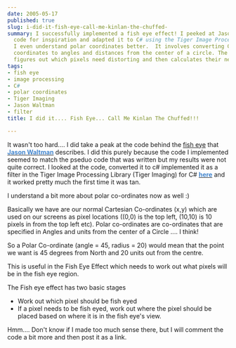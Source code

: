 ```yaml
---
date: 2005-05-17
published: true
slug: i-did-it-fish-eye-call-me-kinlan-the-chuffed-
summary: I successfully implemented a fish eye effect! I peeked at Jason Waltman's
  code for inspiration and adapted it to C# using the Tiger Image Processing Library.  Now
  I even understand polar coordinates better.  It involves converting Cartesian (x,y)
  coordinates to angles and distances from the center of a circle. The effect itself
  figures out which pixels need distorting and then calculates their new positions.
tags:
- fish eye
- image processing
- C#
- polar coordinates
- Tiger Imaging
- Jason Waltman
- filter
title: I did it.... Fish Eye... Call Me Kinlan The Chuffed!!!

---
```

It wasn't too hard.... I did take a peak at the code behind the <a href="http://www.jasonwaltman.com/thesis/filter-fisheye.html/tag" rel="tag" target="_blank">fish eye</a> that <a href="http://www.jasonwaltman.com/" target="_blank"><strong><span style="COLOR: #4386ce;">Jason Waltman</span></strong></a> describes. I did this purely because the code I implemented seemed to match the pseduo code that was written but my results were not quite correct. I looked at the code, converted it to c# implemented it as a filter in the Tiger Image Processing Library (Tiger Imaging) for C# <a href="http://www.thecodeproject.com/cs/media/Image_Processing_Lab.asp" target="_blank"><strong><span style="COLOR: #4386ce;">here</span></strong></a> and it worked pretty much the first time it was tan.<p />I understand a bit more about polar co-ordinates now as well :)<p />Basically we have are our normal Cartesian Co-ordinates (x,y) which are used on our screens as pixel locations ((0,0) is the top left, (10,10) is 10 pixels in from the top left etc). Polar co-ordinates are co-ordinates that are specified in Angles and units from the center of a Circle .... I think!<p />So a Polar Co-ordinate (angle = 45, radius = 20) would mean that the point we want is 45 degrees from North and 20 units out from the centre.<p />This is useful in the Fish Eye Effect which needs to work out what pixels will be in the fish eye region.<p />The Fish eye effect has two basic stages<ul>
<li>Work out which pixel should be fish eyed</li>
<li>If a pixel needs to be fish eyed, work out where the pixel should be placed based on where it is in the fish eye's view.</li>
</ul>Hmm.... Don't know if I made too much sense there, but I will comment the code a bit more and then post it as a link.

